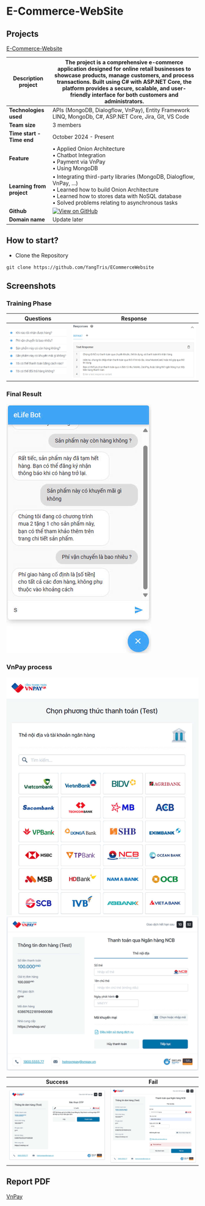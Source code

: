 # E-Commerce-WebSite

## Projects

[E-Commerce-Website](https://github.com/YangTris/ECommerceWebsite)

| **Description project**   | The project is a comprehensive e-commerce application designed for online retail businesses to showcase products, manage customers, and process transactions. Built using C# with ASP.NET Core, the platform provides a secure, scalable, and user-friendly interface for both customers and administrators. |
| ------------------------- | ----------------------------------------------------------------------------------------------------------------------------------------------------------------------------------------------------------------------------------------------------------------------------------------------------------------------------------------------------------- |
| **Technologies used**     | APIs (MongoDB, Dialogflow, VnPay), Entity Framework LINQ, MongoDb, C#, ASP.NET Core, Jira, Git, VS Code |                                                                                                                                                                                                                                                                                            
| **Team size**             | 3 members |                                                                                                                                                                                                                                                                                                                                      
| **Time start - Time end** | October 2024 - Present  |                                                                                                                                                                                                                                                                                                                                    
| **Feature**        | • Applied Onion Architecture <br> • Chatbot Integration <br> • Payment via VnPay <br> • Using MongoDB |                                                                                                                                                                   
| **Learning from project** | • Integrating third-party libraries (MongoDB, Dialogflow, VnPay, ...) <br> • Learned how to build Onion Architecture <br> • Learned how to stores data with NoSQL database <br> • Solved problems relating to asynchronous tasks |                                                                                                                                                                                                               
| **Github**                | [![View on GitHub](https://img.shields.io/badge/GitHub-View_on_GitHub-blue?logo=GitHub)](https://github.com/YangTris/ECommerceWebsite)  |                                                                                                                                                                                                                         
| **Domain name**           | Update later |                                                                                                                                                                                                                                                                                                                                                


## How to start?

- Clone the Repository

```
git clone https://github.com/YangTris/ECommerceWebsite
```


## Screenshots
### Training Phase

Questions             |  Response
:-------------------------:|:-------------------------:
![](ECommerceWebsite/wwwroot/Assets/z6047853019446_d9bee1e3a1b766de84304be7c82a441d.jpg)  | ![](ECommerceWebsite/wwwroot/Assets/z6047858969634_265006aa1bbda081f2a01d2b10d8ac12.jpg)

### Final Result
![Final Result](ECommerceWebsite/wwwroot/Assets/z6047911185376_35101a09d9e7b8b4c71664c7f2f76cbf.jpg)

### VnPay process
![VnPay](ECommerceWebsite/wwwroot/Assets/z6047849407799_ac87d4eae790e18bd829f1b6bb4ed725.jpg)
![VnPay](ECommerceWebsite/wwwroot/Assets/z6047861346537_1cd0ad1b9432a2db2afecbfd15885087.jpg)

Success             |  Fail
:-------------------------:|:-------------------------:
![](ECommerceWebsite/wwwroot/Assets/z6047925008446_2295345e4e6ac18d444f9b3d550e94f8.jpg)  |  ![](ECommerceWebsite/wwwroot/Assets/z6047932276379_6fdecb4c784c9f83a11a44e26bdf7dfe.jpg)

## Report PDF

[VnPay](ReportOSSD.pdf)


